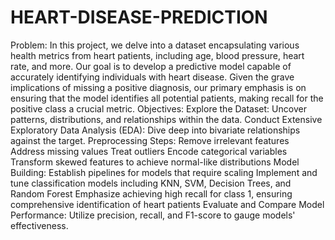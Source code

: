# HEART-DISEASE-PREDICTION
Problem:
In this project, we delve into a dataset encapsulating various health metrics from heart patients, including age, blood pressure, heart rate, and more. Our goal is to develop a predictive model capable of accurately identifying individuals with heart disease. Given the grave implications of missing a positive diagnosis, our primary emphasis is on ensuring that the model identifies all potential patients, making recall for the positive class a crucial metric.
Objectives:
Explore the Dataset: Uncover patterns, distributions, and relationships within the data.
Conduct Extensive Exploratory Data Analysis (EDA): Dive deep into bivariate relationships against the target.
Preprocessing Steps:
Remove irrelevant features
Address missing values
Treat outliers
Encode categorical variables
Transform skewed features to achieve normal-like distributions
Model Building:
Establish pipelines for models that require scaling
Implement and tune classification models including KNN, SVM, Decision Trees, and Random Forest
Emphasize achieving high recall for class 1, ensuring comprehensive identification of heart patients
Evaluate and Compare Model Performance: Utilize precision, recall, and F1-score to gauge models' effectiveness.
